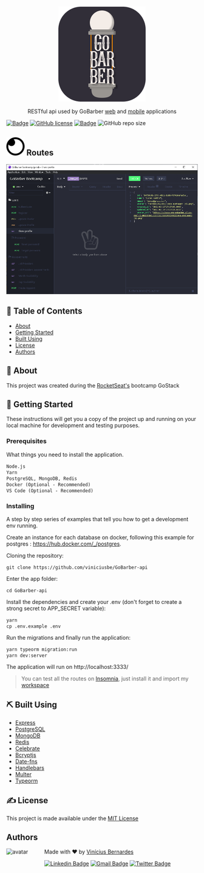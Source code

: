 <p align="center">
  <a href="https://gobarber.vibesa.online/" rel="noopener">
 <img src="https://github.com/viniciusbe/GoBarber-web/blob/master/.github/images/logo_github.png" alt="Project logo"></a>
</p>


<p align="center">  RESTful api used by GoBarber <a href="https://github.com/viniciusbe/GoBarber-web">web</a> and <a href="https://github.com/viniciusbe/BootcampGoStack/tree/main/aulas/appgobarber">mobile</a> applications
</p>

[![Badge](https://img.shields.io/badge/PRs-Welcome-%23ff9000)](https://github.com/viniciusbe/GoBarber-web/pulls) [![GitHub license](https://img.shields.io/github/license/viniciusbe/GoBarber-web?color=%23ff9000)](https://github.com/viniciusbe/GoBarber-web/blob/master/LICENSE) [![Badge](https://img.shields.io/badge/made%20by-Vin%C3%ADcius%20Bernardes-%23ff9000)](https://github.com/viniciusbe) ![GitHub repo size](https://img.shields.io/github/repo-size/viniciusbe/GoBarber-api?color=%23ff9000)
 

## ![insomnia](https://github.com/viniciusbe/GoBarber-api/blob/master/.github/images/insomnia.svg) Routes

<p align="center">
  <a href="https://github.com/viniciusbe/GoBarber-api/blob/master/.github/images/insomnia.png">
    <img src="https://github.com/viniciusbe/GoBarber-api/blob/master/.github/images/insomnia.png" title="Login" /></a>
</p>


## 📝 Table of Contents

- [About](#about)
- [Getting Started](#getting_started)
- [Built Using](#built_using)
- [License](#license)
- [Authors](#authors)

## 🧐 About <a name = "about"></a>

This project was created during the [RocketSeat's](https://rocketseat.com.br/) bootcamp GoStack

## 🏁 Getting Started <a name = "getting_started"></a>

These instructions will get you a copy of the project up and running on your local machine for development and testing purposes.

### Prerequisites

What things you need to install the application.

```
Node.js
Yarn
PostgreSQL, MongoDB, Redis 
Docker (Optional - Recommended)
VS Code (Optional - Recommended)
```

### Installing

A step by step series of examples that tell you how to get a development env running.

Create an instance for each database on docker, following this example for postgres : https://hub.docker.com/_/postgres.

Cloning the repository:

```
git clone https://github.com/viniciusbe/GoBarber-api
```

Enter the app folder:

```
cd GoBarber-api
```

Install the dependencies and create your .env (don't forget to create a strong secret to APP_SECRET variable):
```
yarn
cp .env.example .env
```

Run the migrations and finally run the application:

```
yarn typeorm migration:run
yarn dev:server
```

The application will run on http://localhost:3333/

> You can test all the routes on [Insomnia](https://insomnia.rest/), just install it and import my [workspace](https://github.com/viniciusbe/GoBarber-api/blob/master/.github/Insomnia_2021-02-17.json) 

## ⛏️ Built Using <a name = "built_using"></a>

- [Express](https://expressjs.com/)
- [PostgreSQL](https://www.postgresql.org/)
- [MongoDB](https://www.mongodb.com/)
- [Redis](https://redis.io/)
- [Celebrate](https://www.npmjs.com/package/celebrate)
- [Bcryptjs](https://www.npmjs.com/package/bcryptjs)
- [Date-fns](https://date-fns.org/)
- [Handlebars](https://handlebarsjs.com/)
- [Multer](https://www.npmjs.com/package/multer)
- [Typeorm](https://typeorm.io/#/)

## ✍️ License <a name = "license"></a>

This project is made available under the [MIT License](https://github.com/viniciusbe/GoBarber-web/blob/master/LICENSE)


## Authors <a name = "license"></a> <a name="authors"></a>

<a href="https://github.com/viniciusbe">
  
 <img align="left" width="100" height="100" src="https://avatars.githubusercontent.com/u/61849613?s=460&u=246f8dbe8afcc6dec5999d2a6243121bcd4922be&v=4" alt="avatar"/>

</a>

Made with ❤ by [Vinícius Bernardes](https://github.com/viniciusbe)

[![Linkedin Badge](https://img.shields.io/badge/-LinkedIn-blue?style=flat-square&logo=Linkedin&logoColor=white)](https://www.linkedin.com/in/vinicius-bernardes-santos/)
[![Gmail Badge](https://img.shields.io/badge/-vinicius@vibesa.online-d14836?style=flat-square&logo=Gmail&logoColor=white)](mailto:vinicius@vibesa.online)
[![Twitter Badge](https://img.shields.io/twitter/url?label=Twitter&style=social&url=https%3A%2F%2Ftwitter.com%2FViniciusbern7)](https://twitter.com/Viniciusbern7)
